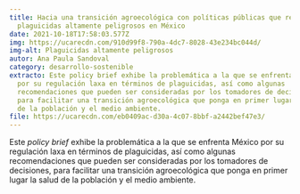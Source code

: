 ```yaml
---
title: Hacia una transición agroecológica con políticas públicas que regulen
  plaguicidas altamente peligrosos en México
date: 2021-10-18T17:58:03.577Z
img: https://ucarecdn.com/910d99f8-790a-4dc7-8028-43e234bc044d/
img-alt: Plaguicidas altamente peligrosos
autor: Ana Paula Sandoval
category: desarrollo-sostenible
extracto: Este policy brief exhibe la problemática a la que se enfrenta México
  por su regulación laxa en términos de plaguicidas, así como algunas
  recomendaciones que pueden ser consideradas por los tomadores de decisiones,
  para facilitar una transición agroecológica que ponga en primer lugar la salud
  de la población y el medio ambiente.
file: https://ucarecdn.com/eb0409ac-d30a-4c07-8bbf-a2442bef47e3/
---
```

Este *policy brief* exhibe la problemática a la que se enfrenta México por su regulación laxa en términos de plaguicidas, así como algunas recomendaciones que pueden ser consideradas por los tomadores de decisiones, para facilitar una transición agroecológica que ponga en primer lugar la salud de la población y el medio ambiente.